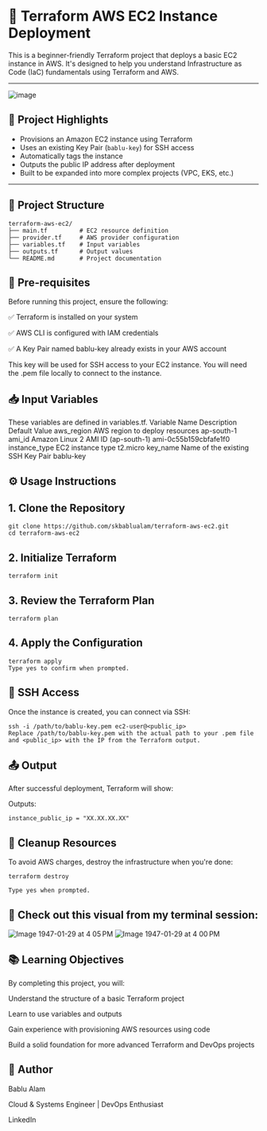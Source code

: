 # 🚀 Terraform AWS EC2 Instance Deployment

This is a beginner-friendly Terraform project that deploys a basic EC2 instance in AWS. It's designed to help you understand Infrastructure as Code (IaC) fundamentals using Terraform and AWS.

---

![image](https://github.com/user-attachments/assets/21a2c54a-f217-4c2c-b2b5-4df01079b127)


## 📌 Project Highlights

- Provisions an Amazon EC2 instance using Terraform
- Uses an existing Key Pair (`bablu-key`) for SSH access
- Automatically tags the instance
- Outputs the public IP address after deployment
- Built to be expanded into more complex projects (VPC, EKS, etc.)

---

## 🧱 Project Structure

```plaintext
terraform-aws-ec2/
├── main.tf         # EC2 resource definition
├── provider.tf     # AWS provider configuration
├── variables.tf    # Input variables
├── outputs.tf      # Output values
└── README.md       # Project documentation
```

## 🔧 Pre-requisites
Before running this project, ensure the following:

✅ Terraform is installed on your system

✅ AWS CLI is configured with IAM credentials

✅ A Key Pair named bablu-key already exists in your AWS account

This key will be used for SSH access to your EC2 instance.
You will need the .pem file locally to connect to the instance.

## 📥 Input Variables

These variables are defined in variables.tf.
Variable Name	Description	Default Value
aws_region	AWS region to deploy resources	ap-south-1
ami_id	Amazon Linux 2 AMI ID (ap-south-1)	ami-0c55b159cbfafe1f0
instance_type	EC2 instance type	t2.micro
key_name	Name of the existing SSH Key Pair	bablu-key

## ⚙️ Usage Instructions

## 1. Clone the Repository
```
git clone https://github.com/skbablualam/terraform-aws-ec2.git
cd terraform-aws-ec2
```

## 2. Initialize Terraform
```
terraform init
```

## 3. Review the Terraform Plan
```
terraform plan
```

## 4. Apply the Configuration
```
terraform apply
Type yes to confirm when prompted.
```

## 🔑 SSH Access

Once the instance is created, you can connect via SSH:

```
ssh -i /path/to/bablu-key.pem ec2-user@<public_ip>
Replace /path/to/bablu-key.pem with the actual path to your .pem file and <public_ip> with the IP from the Terraform output.
```

## 📤 Output

After successful deployment, Terraform will show:

Outputs:
```
instance_public_ip = "XX.XX.XX.XX"
```

## 🧹 Cleanup Resources

To avoid AWS charges, destroy the infrastructure when you're done:

```
terraform destroy

Type yes when prompted.
```

## 📸 Check out this visual from my terminal session:

![Image 1947-01-29 at 4 05 PM](https://github.com/user-attachments/assets/ebdddc11-80c7-448f-a5b5-0ee301deb239)
![Image 1947-01-29 at 4 00 PM](https://github.com/user-attachments/assets/f0057744-0dfb-4f96-ab99-d84ea8282d16)


## 📚 Learning Objectives

By completing this project, you will:

Understand the structure of a basic Terraform project

Learn to use variables and outputs

Gain experience with provisioning AWS resources using code

Build a solid foundation for more advanced Terraform and DevOps projects

## 🙌 Author

Bablu Alam

Cloud & Systems Engineer | DevOps Enthusiast

LinkedIn
